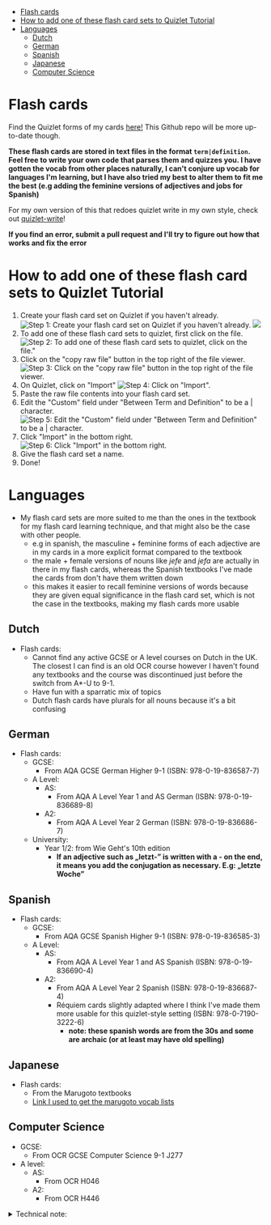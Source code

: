<!-- vim-markdown-toc GFM -->

* [Flash cards](#flash-cards)
* [How to add one of these flash card sets to Quizlet Tutorial](#how-to-add-one-of-these-flash-card-sets-to-quizlet-tutorial)
* [Languages](#languages)
    * [Dutch](#dutch)
    * [German](#german)
    * [Spanish](#spanish)
    * [Japanese](#japanese)
    * [Computer Science](#computer-science)

<!-- vim-markdown-toc -->

# Flash cards

Find the Quizlet forms of my cards [here!](https://quizlet.com/Eingabeaufforderung/folders) This Github repo will be more up-to-date though.

**These flash cards are stored in text files in the format `term|definition`. Feel free to write your own code that parses them and quizzes you.
I have gotten the vocab from other places naturally, I can't conjure up vocab for languages I'm learning, but I have also tried my best to alter them to fit me the best (e.g adding the feminine versions of adjectives and jobs for Spanish)**

For my own version of this that redoes quizlet write in my own style, check out [quizlet-write](https://github.com/RubberDuckCollector/quizlet-write)!

**If you find an error, submit a pull request and I'll try to figure out how that works and fix the error**

# How to add one of these flash card sets to Quizlet Tutorial

1. Create your flash card set on Quizlet if you haven't already.
![Step 1: Create your flash card set on Quizlet if you haven't already.](assets/step_1.png)
![](assets/step_1_2.png)
1. To add one of these flash card sets to quizlet, first click on the file.
![Step 2: To add one of these flash card sets to quizlet, click on the file."](assets/step_2.png)
1. Click on the "copy raw file" button in the top right of the file viewer.
![Step 3: Click on the "copy raw file" button in the top right of the file viewer.](assets/step_3.png)
1. On Quizlet, click on "Import"
![Step 4: Click on "Import".](assets/step_4.png)
1. Paste the raw file contents into your flash card set.
1. Edit the "Custom" field under "Between Term and Definition" to be a | character.
![Step 5: Edit the "Custom" field under "Between Term and Definition" to be a | character.](assets/step_5.png)
1. Click "Import" in the bottom right.
![Step 6: Click "Import" in the bottom right.](assets/step_6.png)
1. Give the flash card set a name.
1. Done! 

# Languages

- My flash card sets are more suited to me than the ones in the textbook for my flash card learning technique, and that might also be the case with other people.
    - e.g in spanish, the masculine + feminine forms of each adjective are in my cards in a more explicit format compared to the textbook
    - the male + female versions of nouns like *jefe* and *jefa* are actually in there in my flash cards, whereas the Spanish textbooks I've made the cards from don't have them written down
    - this makes it easier to recall feminine versions of words because they are given equal significance in the flash card set, which is not the case in the textbooks, making my flash cards more usable

## Dutch

- Flash cards:
    - Cannot find any active GCSE or A level courses on Dutch in the UK. The closest I can find is an old OCR course however I haven't found any textbooks and the course was discontinued just before the switch from A*-U to 9-1.
    - Have fun with a sparratic mix of topics
    - Dutch flash cards have plurals for all nouns because it's a bit confusing

## German

- Flash cards:
    - GCSE:
        - From AQA GCSE German Higher 9-1 (ISBN: 978-0-19-836587-7)
    - A Level:
        - AS:
            - From AQA A Level Year 1 and AS German (ISBN: 978-0-19-836689-8)
        - A2:
            - From AQA A Level Year 2 German (ISBN: 978-0-19-836686-7)
    - University: 
        - Year 1/2: from Wie Geht's 10th edition
            - **If an adjective such as „letzt-” is written with a - on the end, it means you add the conjugation as necessary. E.g: „letzte Woche”**

## Spanish

- Flash cards:
    - GCSE:
        - From AQA GCSE Spanish Higher 9-1 (ISBN: 978-0-19-836585-3)
    - A Level:
        - AS:
            - From AQA A Level Year 1 and AS Spanish (ISBN: 978-0-19-836690-4)
        - A2:
            - From AQA A Level Year 2 Spanish (ISBN: 978-0-19-836687-4)
            - Réquiem cards slightly adapted where I think I've made them more usable for this quizlet-style setting (ISBN: 978-0-7190-3222-6)
                - **note: these spanish words are from the 30s and some are archaic (or at least may have old spelling)**

## Japanese
- Flash cards:
    - From the Marugoto textbooks
    - [Link I used to get the marugoto vocab lists](https://words.marugotoweb.jp/mylist_top.php?lv=A1&lang=en)

## Computer Science

- GCSE:
    - From OCR GCSE Computer Science 9-1 J277
- A level:
    - AS:
        - From OCR H046
    - A2:
        - From OCR H446

<details>
    <summary>Technical note:</summary>
    I didn't use JSON to store the flash cards because the <code>term|definition</code> is sufficient, and it's so simple it's easily machine-readable by simple program code.
    It's also quicker to write the flash cards in this format, and I could make vim remaps to easily find the | and put extra data in the flash card with just 1 keystroke; <code>(reflexive)</code> and <code>(starts with <letter>)</code>. Writing with remaps and vim is much quicker than on the quizlet webiste at least
</details>
